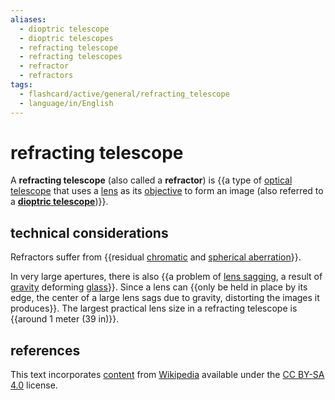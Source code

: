 ```yaml
---
aliases:
  - dioptric telescope
  - dioptric telescopes
  - refracting telescope
  - refracting telescopes
  - refractor
  - refractors
tags:
  - flashcard/active/general/refracting_telescope
  - language/in/English
---
```


# refracting telescope

A __refracting telescope__ (also called a __refractor__) is {{a type of [optical telescope](optical%20telescope.md) that uses a [lens](lens.md) as its [objective](objective%20(optics).md) to form an image (also referred to a [__dioptric telescope__](dioptrics.md))}}. <!--SR:!2025-02-13,138,290-->

## technical considerations

Refractors suffer from {{residual [chromatic](chromatic%20aberration.md) and [spherical aberration](spherical%20aberration.md)}}. <!--SR:!2024-10-20,67,310-->

In very large apertures, there is also {{a problem of [lens sagging](lens%20sag.md), a result of [gravity](gravity.md) deforming [glass](glass.md)}}. Since a lens can {{only be held in place by its edge, the center of a large lens sags due to gravity, distorting the images it produces}}. The largest practical lens size in a refracting telescope is {{around 1 meter (39 in)}}. <!--SR:!2025-06-04,239,330!2025-03-28,182,310!2025-01-09,112,290-->

## references

This text incorporates [content](https://en.wikipedia.org/wiki/refracting_telescope) from [Wikipedia](Wikipedia.md) available under the [CC BY-SA 4.0](https://creativecommons.org/licenses/by-sa/4.0/) license.
